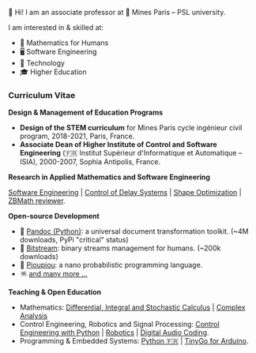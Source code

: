 

👋 Hi! I am an associate professor at 🏦 Mines Paris – PSL university.

I am interested in & skilled at:

  - 🦉 Mathematics for Humans 
  - 🖥️ Software Engineering
  - 🚀 Technology
  - 🎓 Higher Education

### Curriculum Vitae

**Design & Management of Education Programs**
  - **Design of the STEM curriculum** for Mines Paris cycle ingénieur civil program, 
    2018-2021, Paris, France.
  -  **Associate Dean of Higher Institute of Control and Software Engineering** 
    (🇫🇷 Institut Supérieur d'Informatique et Automatique – ISIA), 2000-2007, Sophia Antipolis, France.

**Research in Applied Mathematics and Software Engineering**

[Software Engineering](https://eul.ink/software-engineering/) |
[Control of Delay Systems](http://eul.ink/delay-systems/) |
[Shape Optimization](https://eul.ink/shape-optimization/) |
[ZBMath reviewer](https://zbmath.org/?q=boisg%C3%A9rault).

**Open-source Development**
  - 📖 [Pandoc (Python)](https://boisgera.github.io/pandoc/):
    a universal document transformation toolkit. (~4M downloads, PyPi "critical" status)
  - 📡 [Bitstream](https://boisgera.github.io/bitstream/):
    binary streams management for humans. (~200k downloads)
  - 🐤 [Pioupiou](https://boisgera.github.io/pioupiou/):
    a nano probabilistic programming language.
  - 🪅 [and many more ...](https://github.com/boisgera?tab=repositories)

**Teaching & Open Education**
  - Mathematics: 
    [Differential, Integral and Stochastic Calculus](https://github.com/boisgera/CDIS) |
    [Complex Analysis](https://doi.org/10.23646/oer.000001)
  - Control Engineering, Robotics and Signal Processing: 
     [Control Engineering with Python](https://github.com/boisgera/python-fr) |
     [Robotics](http://eul.ink/robotics/) |
     [Digital Audio Coding](https://eul.ink/audio/).
  - Programming & Embedded Systems: 
    [Python 🇫🇷](https://boisgera.github.io/python-fr/) |
    [TinyGo for Arduino](https://github.com/boisgera/tinygo-arduino).





